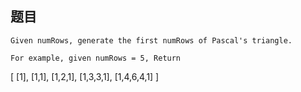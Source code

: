 ## 题目
    Given numRows, generate the first numRows of Pascal's triangle.

    For example, given numRows = 5, Return

[
     [1],
    [1,1],
   [1,2,1],
  [1,3,3,1],
 [1,4,6,4,1]
]
